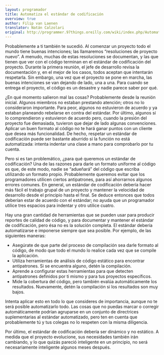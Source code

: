 ```yaml
---
layout: programador
title: Automatiza el estándar de codificación
overview: true
author: Filip van Laenen
translator: Natán Calzolari
original: http://programmer.97things.oreilly.com/wiki/index.php/Automate_Your_Coding_Standard
---
```


Probablemente a ti también te sucedió. Al comenzar un proyecto todo el
mundo tiene buenas intenciones; las llamaremos “resoluciones de proyecto
nuevo”. A menudo, muchas de estas resoluciones se documentan, y las que
tienen que ver con el código terminan en el estándar de codificación del
proyecto. Durante la primera reunión, el jefe de desarrollo revisa la
documentación y, en el mejor de los casos, todos aceptan que intentarán
respetarla. Sin embargo, una vez que el proyecto se pone en marcha, las
buenas intenciones se van dejando de lado, una a una. Para cuando se
entrega el proyecto, el código es un desastre y nadie parece saber por
qué.

¿En qué momento salieron mal las cosas? Probablemente desde la reunión
inicial. Algunos miembros no estaban prestando atención; otros no lo
consideraron importante. Para peor, algunos no estuvieron de acuerdo y
ya estaban planeando rebelarse en contra del estándar. Por último,
algunos sí lo comprendieron y estuvieron de acuerdo pero, cuando la
presión del proyecto fue demasiada, tuvieron que dejar de lado algunas
convenciones. Aplicar un buen formato al código no te hará ganar puntos
con un cliente que desea más funcionalidad. De hecho, respetar un
estándar de codificación puede ser bastante aburrido si la función no
está automatizada: intenta indentar una clase a mano para comprobarlo
por tu cuenta.

Pero si es tan problemático, ¿para qué queremos un estándar de
codificación? Una de las razones para darle un formato uniforme al
código es que, de este modo, nadie se “adueñará” del código que escriba
utilizando un formato propio. Probablemente queremos evitar que los
programadores utilicen ciertos antipatrones, para así ahorrarnos algunos
errores comunes. En general, un estándar de codificación debería hacer
más fácil el trabajo grupal de un proyecto y mantener la velocidad de
desarrollo desde el principio hasta el final. Se deduce entonces que
todos deberían estar de acuerdo con el estándar; no ayuda que un
programador utilice tres espacios para indentar y otro utilice cuatro.

Hay una gran cantidad de herramientas que se pueden usar para producir
reportes de calidad de código, y para documentar y mantener el estándar
de codificación, pero ésa no es la solución completa. El estándar
debería automatizarse e imponerse siempre que sea posible. Por ejemplo,
de las siguientes maneras:

- Asegúrate de que parte del proceso de compilación sea darle formato al
código, de modo que todo el mundo lo realice cada vez que se compile la
aplicación.
- Utiliza herramientas de análisis de código estático para encontrar
antipatrones. Si se encuentra alguno, detén la compilación.
- Aprende a configurar estas herramientas para que detecten antipatrones
definidos por ti mismo y para tus proyectos específicos.
- Mide la cobertura del código, pero también evalúa automáticamente los
resultados. Nuevamente, detén la compilación si los resultados son muy
bajos.

Intenta aplicar esto en todo lo que consideres de importancia, aunque no
te será posible automatizarlo todo. Las cosas que no puedas marcar o
corregir automáticamente podrían agruparse en un conjunto de directrices
suplementarias al estándar automatizado, pero ten en cuenta que
probablemente tú y tus colegas no lo respeten con la misma diligencia.

Por último, el estándar de codificación debería ser dinámico y no
estático. A medida que el proyecto evolucione, sus necesidades también
irán cambiando, y lo que quizás pareció inteligente en un principio, no
será necesariamente inteligente algunos meses después.


